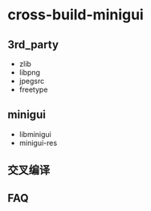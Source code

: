 # cross-build-minigui

## 3rd_party

* zlib
* libpng
* jpegsrc
* freetype

## minigui

* libminigui
* minigui-res


## 交叉编译


## FAQ




